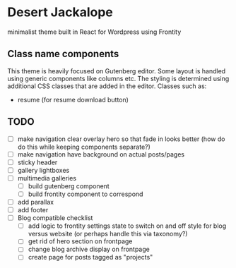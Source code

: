 # Desert Jackalope

minimalist theme built in React for Wordpress using Frontity

## Class name components

This theme is heavily focused on Gutenberg editor. Some layout is handled using generic components like columns etc. The styling is determined using additional CSS classes that are added in the editor. Classes such as:

- resume (for resume download button)

## TODO

- [ ] make navigation clear overlay hero so that fade in looks better (how do do this while keeping components separate?)
- [ ] make navigation have background on actual posts/pages
- [ ] sticky header
- [ ] gallery lightboxes
- [ ] multimedia galleries
  - [ ] build gutenberg component
  - [ ] build frontity component to correspond
- [ ] add parallax
- [ ] add footer
- [ ] Blog compatible checklist
  - [ ] add logic to frontity settings state to switch on and off style for blog versus website (or perhaps handle this via taxonomy?)
  - [ ] get rid of hero section on frontpage
  - [ ] change blog archive display on frontpage
  - [ ] create page for posts tagged as "projects"
